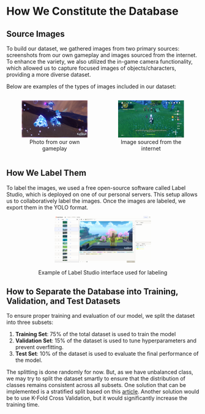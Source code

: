 # How We Constitute the Database

## Source Images

To build our dataset, we gathered images from two primary sources: screenshots from our own gameplay and images sourced from the internet. To enhance the variety, we also utilized the in-game camera functionality, which allowed us to capture focused images of objects/characters, providing a more diverse dataset.

Below are examples of the types of images included in our dataset:

<div style="display: flex; justify-content: space-around; align-items: center;">
    <figure style="text-align: center;">
        <img src="illustration-images/photo_own_gameplay.png" alt="Photo from our own gameplay">
        <figcaption>Photo from our own gameplay</figcaption>
    </figure>
    <figure style="text-align: center;">
        <img src="illustration-images/screen_online.png" alt="Image from the internet">
        <figcaption>Image sourced from the internet</figcaption>
    </figure>
</div>

## How We Label Them

To label the images, we used a free open-source software called Label Studio, which is deployed on one of our personal servers. This setup allows us to collaboratively label the images. Once the images are labeled, we export them in the YOLO format.

<div style="text-align: center;">
    <img src="illustration-images/labelstudio_example.png" alt="Example LabelStudio" style="max-width: 50%; height: auto;">
    <p>Example of Label Studio interface used for labeling</p>
</div>

## How to Separate the Database into Training, Validation, and Test Datasets

To ensure proper training and evaluation of our model, we split the dataset into three subsets:

1. **Training Set**: 75% of the total dataset is used to train the model
2. **Validation Set**: 15% of the dataset is used to tune hyperparameters and prevent overfitting.
3. **Test Set**: 10% of the dataset is used to evaluate the final performance of the model.

The splitting is done randomly for now. But, as we have unbalanced class, we may try to split the dataset smartly to ensure that the distribution of classes remains consistent across all subsets. One solution that can be implemented is a stratified split based on this [article](https://jaidevd.com/posts/obj-detection-stratification/). Another solution would be to use K-Fold Cross Validation, but it would significantly increase the training time.